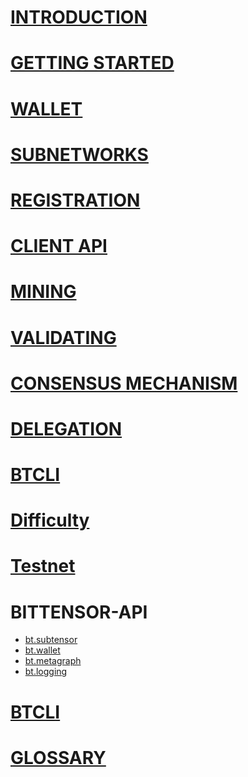 
# [INTRODUCTION](intro/index.md)

# [GETTING STARTED](getting-started/installation.md)
# [WALLET](getting-started/wallets.md)


# [SUBNETWORKS](subnetworks/subnetworks.md)
# [REGISTRATION](subnetworks/registration.md)


# [CLIENT API](clients/clients.md)

# [MINING](mining/mining.md)


# [VALIDATING](validating/validating.md)


# [CONSENSUS MECHANISM](validating/yuma-consensus.md)


# [DELEGATION](delegation/delegation.md)


# [BTCLI](reference/btcli.md)

# [Difficulty](reference/difficulty.md)

# [Testnet](reference/testnet.md)




# BITTENSOR-API
- [bt.subtensor](bittensor-api/bt.subtensor.md)
- [bt.wallet](bittensor-api/bt.wallet.md)
- [bt.metagraph](bittensor-api/bt.metagraph.md)
- [bt.logging](bittensor-api/bt.logging.md)

# [BTCLI](reference/btcli.md)

# [GLOSSARY](glossary/glossary.md)


